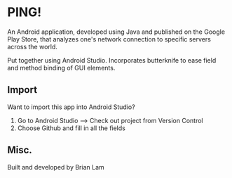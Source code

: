 # PING!

An Android application, developed using Java and published on the Google Play Store, that analyzes one's network connection to specific servers across the world. 

Put together using Android Studio.
Incorporates butterknife to ease field and method binding of GUI elements.

## Import
Want to import this app into Android Studio?

1. Go to Android Studio --> Check out project from Version Control
2. Choose Github and fill in all the fields

## Misc.
Built and developed by Brian Lam
